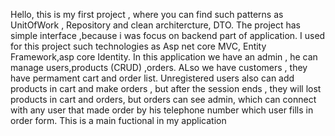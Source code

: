 Hello, this is my first project , where you can find such patterns as UnitOfWork , Repository and clean architercture, DTO.
The project has simple interface ,because i was focus on backend part of application.
I used for this project such technologies as Asp net core MVC, Entity Framework,asp core Identity.
In this application we have an admin , he can manage users,products (CRUD) ,orders.
ALso we have customers , they have permament cart and order list.
Unregistered users also can add products in cart and make orders , but after the session ends , they will lost products in cart and orders, but orders can see admin,
which can connect with any user that made order by his telephone number which user fills in order form.
This is a main fuctional in my application

